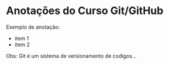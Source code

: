 # Anotações do Curso Git/GitHub

Exemplo de anotação:

- item 1
- item 2

Obs: Git é um sistema de versionamento de codigos... 